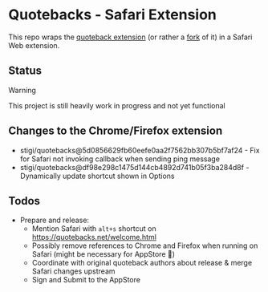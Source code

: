 # Quotebacks - Safari Extension

This repo wraps the [quoteback extension](https://github.com/Blogger-Peer-Review/quotebacks) (or rather a [fork](https://github.com/stigi/quotebacks/) of it) in a Safari Web extension.

## Status

> [!WARNING]  
> This project is still heavily work in progress and not yet functional

## Changes to the Chrome/Firefox extension

- stigi/quotebacks@5d0856629fb60eefe0aa2f7562bb307b5bf7af24 - Fix for Safari not invoking callback when sending ping message
- stigi/quotebacks@df98e298c1475d144cb4892d741b05f3ba284d8f - Dynamically update shortcut shown in Options
## Todos

- Prepare and release:
  - Mention Safari with `alt+s` shortcut on https://quotebacks.net/welcome.html
  - Possibly remove references to Chrome and Firefox when running on Safari (might be necessary for AppStore 🤡)
  - Coordinate with original quoteback authors about release & merge Safari changes upstream
  - Sign and Submit to the AppStore